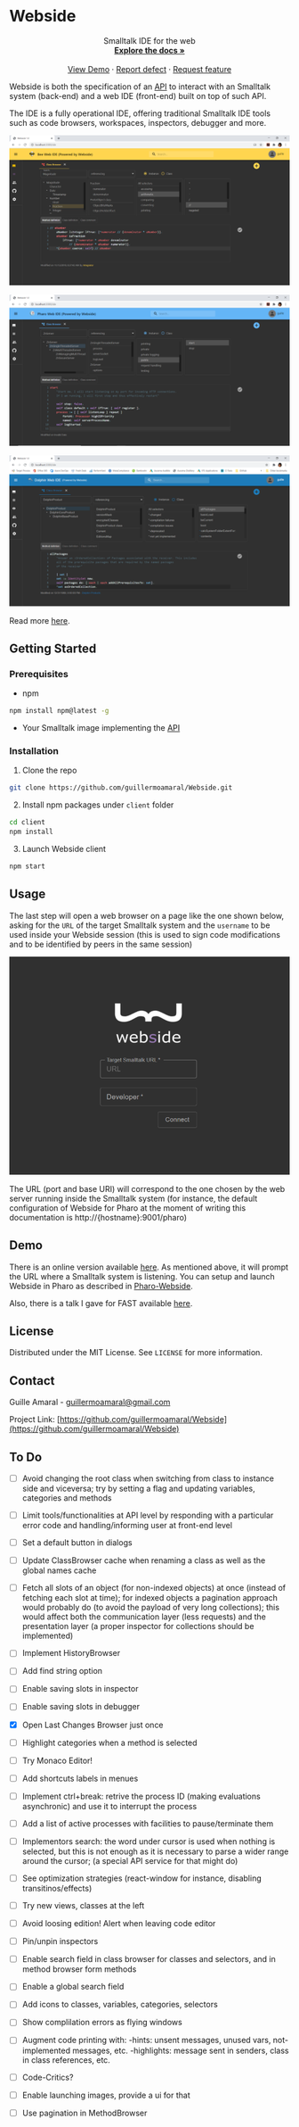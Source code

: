 <!-- PROJECT LOGO -->
<br />
<p align="center">
  <!-- <img src="https://github.com/guillermoamaral/Webside/blob/master/docs/images/Logo.svg" width="200" height="100"> -->

  <h1>Webside</h1>

  <p align="center">
    Smalltalk IDE for the web
    <br />
    <a href="https://github.com/guillermoamaral/Webside/blob/master/docs/README.md"><strong>Explore the docs »</strong></a>
    <br />
    <br />
    <a href="https://websideserver.azurewebsites.net">View Demo</a>
    ·
    <a href="https://github.com/guillermoamaral/Webside/issues/new?labels=Type%3A+Defect">Report defect</a>
    ·
    <a href="https://github.com/guillermoamaral/Webside/issues/new?labels=Type%3A+Feature">Request feature</a>
  </p>
</p>

Webside is both the specification of an [API](docs/api) to interact with an Smalltalk system (back-end) and a web IDE (front-end) built on top of such API.

The IDE is a fully operational IDE, offering traditional Smalltalk IDE tools such as code browsers, workspaces, inspectors, debugger and more.

![Webside on Bee](docs/images/WebsideBee.png "Webside on Bee")

![Webside on Pharo](docs/images/WebsidePharo.png "Webside on Pharo")

![Webside on Dolphin](docs/images/WebsideDolphin.png "Webside on Dolphin")

Read more [here](docs).

## Getting Started

### Prerequisites

*  npm
```sh
npm install npm@latest -g
```

*  Your Smalltalk image implementing the [API](docs/api)

### Installation

1. Clone the repo
```sh
git clone https://github.com/guillermoamaral/Webside.git
```
2. Install npm packages under `client` folder
```sh
cd client
npm install
```
3. Launch Webside client
```sh
npm start
```

## Usage
The last step will open a web browser on a page like the one shown below, asking for the `URL` of the target Smalltalk system and the `username` to be used inside your Webside session (this is used to sign code modifications and to be identified by peers in the same session) 

![Connection](docs/images/Connection.png "Webside connection page")

The URL (port and base URI) will correspond to the one chosen by the web server running inside the Smalltalk system (for instance, the default configuration of Webside for Pharo at the moment of writing this documentation is http://{hostname}:9001/pharo)

## Demo
There is an online version available [here](https://websideserver.azurewebsites.net). As mentioned above, it will prompt the URL where a Smalltalk system is listening. You can setup and launch Webside in Pharo as described in [Pharo-Webside](https://github.com/guillermoamaral/Pharo-Webside).

Also, there is a talk I gave for FAST available [here](https://www.youtube.com/watch?v=tM4mcTtajGQ).

## License
Distributed under the MIT License. See `LICENSE` for more information.

## Contact

Guille Amaral - guillermoamaral@gmail.com

Project Link: [https://github.com/guillermoamaral/Webside](https://github.com/guillermoamaral/Webside)

## To Do
- [ ] Avoid changing the root class when switching from class to instance side and viceversa; try by setting a flag and updating variables, categories and methods
- [ ] Limit tools/functionalities at API level by responding with a particular error code and handling/informing user at front-end level
- [ ] Set a default button in dialogs
- [ ] Update ClassBrowser cache when renaming a class as well as the global names cache
- [ ] Fetch all slots of an object (for non-indexed objects) at once (instead of fetching each slot at time); for indexed objects a pagination approach would probably do (to avoid the payload of very long collections); this would affect both the communication layer (less requests) and the presentation layer (a proper inspector for collections should be implemented)
- [ ] Implement HistoryBrowser
- [ ] Add find string option
- [ ] Enable saving slots in inspector
- [ ] Enable saving slots in debugger
- [x] Open Last Changes Browser just once
- [ ] Highlight categories when a method is selected
- [ ] Try Monaco Editor!
- [ ] Add shortcuts labels in menues
- [ ] Implement ctrl+break: retrive the process ID (making evaluations asynchronic) and use it to interrupt the process
- [ ] Add a list of active processes with facilities to pause/terminate them
- [ ] Implementors search: the word under cursor is used when nothing is selected, but this is not enough as it is necessary to parse a wider range around the cursor;
(a special API service for that might do)
- [ ] See optimization strategies (react-window for instance, disabling transitinos/effects)
- [ ] Try new views, classes at the left
- [ ] Avoid loosing edition! Alert when leaving code editor
- [ ] Pin/unpin inspectors
- [ ] Enable search field in class browser for classes and selectors, and in method browser form methods
- [ ] Enable a global search field
- [ ] Add icons to classes, variables, categories, selectors
- [ ] Show complilation errors as flying windows
- [ ] Augment code printing with:
	-hints: unsent messages, unused vars, not-implemented messages, etc.
	-highlights: message sent in senders, class in class references, etc.
- [ ] Code-Critics?
- [ ] Enable launching images, provide a ui for that
- [ ] Use pagination in MethodBrowser


<!-- MARKDOWN LINKS & IMAGES -->
<!-- https://www.markdownguide.org/basic-syntax/#reference-style-links -->
[contributors-shield]: https://img.shields.io/github/contributors/othneildrew/Best-README-Template.svg?style=flat-square
[contributors-url]: https://github.com/othneildrew/Best-README-Template/graphs/contributors
[forks-shield]: https://img.shields.io/github/forks/othneildrew/Best-README-Template.svg?style=flat-square
[forks-url]: https://github.com/othneildrew/Best-README-Template/network/members
[stars-shield]: https://img.shields.io/github/stars/othneildrew/Best-README-Template.svg?style=flat-square
[stars-url]: https://github.com/othneildrew/Best-README-Template/stargazers
[issues-shield]: https://img.shields.io/github/issues/othneildrew/Best-README-Template.svg?style=flat-square
[issues-url]: https://github.com/othneildrew/Best-README-Template/issues
[license-shield]: https://img.shields.io/github/license/othneildrew/Best-README-Template.svg?style=flat-square
[license-url]: https://github.com/othneildrew/Best-README-Template/blob/master/LICENSE.txt
[linkedin-shield]: https://img.shields.io/badge/-LinkedIn-black.svg?style=flat-square&logo=linkedin&colorB=555
[linkedin-url]: https://linkedin.com/in/othneildrew
[product-screenshot]: images/screenshot.png
